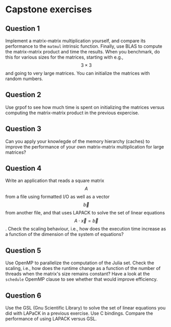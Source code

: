 # Capstone exercises

## Question 1

Implement a matrix-matrix multiplication yourself, and compare its performance to the `matmul` intrinsic
function.  Finally, use BLAS to compute the matrix-matrix product and time the results.  When you
benchmark, do this for various sizes for the matrices, starting with e.g., $$3 \times 3$$ and going
to very large matrices.  You can initialize the matrices with random numbers.


## Question 2

Use grpof to see how much time is spent on initializing the matrices versus computing the matrix-matrix
product in the previous expercise.


## Question 3

Can you apply your knowlegde of the memory hierarchy (caches) to improve the performance of your own
matrix-matrix multiplication for large matrices?


## Question 4

Write an application that reads a square matrix $$A$$ from a file using formatted I/O as well as a vector
$$\vec{b}$$ from another file, and that uses LAPACK to solve the set of linear equations
$$A \cdot \vec{x} = \vec{b}$$.  Check the scaling behaviour, i.e., how does the execution time increase
as a function of the dimension of the system of equations?


## Question 5

Use OpenMP to parallelize the computation of the Julia set.  Check the scaling, i.e., how does the
runtime change as a function of the number of threads when the matrix's size remains constant?
Have a look at the `schedule` OpemMP clause to see whether that would improve efficiency.


## Question 6

Use the GSL (Gnu Scientific Library) to solve the set of linear equations you did with LAPaCK in
a previous exercise.  Use C bindings.  Compare the performance of using LAPACK versus GSL.

